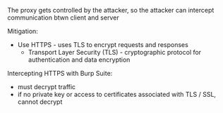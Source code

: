 The proxy gets controlled by the attacker, so the attacker can intercept communication btwn client and server

Mitigation:
- Use HTTPS - uses TLS to encrypt requests and responses
	- Transport Layer Security (TLS) - cryptographic protocol for authentication and data encryption

Intercepting HTTPS with Burp Suite:
- must decrypt traffic
- if no private key or access to certificates associated with TLS / SSL, cannot decrypt